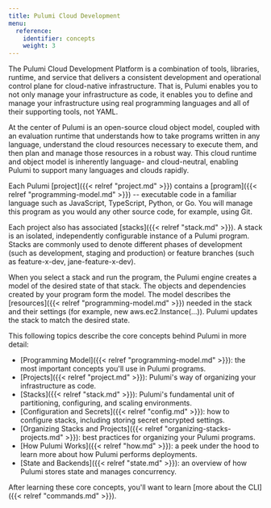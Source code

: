 ```yaml
---
title: Pulumi Cloud Development
menu:
  reference:
    identifier: concepts
    weight: 3
---
```


The Pulumi Cloud Development Platform is a combination of tools, libraries, runtime, and service that delivers a consistent development and operational control plane for cloud-native infrastructure.  That is, Pulumi enables you to not only manage your infrastructure as code, it enables you to define and manage your infrastructure using real programming languages and all of their supporting tools, not YAML.

At the center of Pulumi is an open-source cloud object model, coupled with an evaluation runtime that understands how to take programs written in any language, understand the cloud resources necessary to execute them, and then plan and manage those resources in a robust way. This cloud runtime and object model is inherently language- and cloud-neutral, enabling Pulumi to support many languages and clouds rapidly.

Each Pulumi [project]({{< relref "project.md" >}}) contains a [program]({{< relref "programming-model.md" >}}) --  executable code in a familiar language such as JavaScript, TypeScript, Python, or Go.  You will manage this program as you would any other source code, for example, using Git.

Each project also has associated [stacks]({{< relref "stack.md" >}}).  A stack is an isolated, independently configurable instance of a Pulumi program. Stacks are commonly used to denote different phases of development (such as development, staging and production) or feature branches (such as feature-x-dev, jane-feature-x-dev). 

When you select a stack and run the program, the Pulumi engine creates a model of the desired state of that stack.  The objects and dependencies created by your program form the model.  The model describes the [resources]({{< relref "programming-model.md" >}}) needed in the stack and their settings (for example, new aws.ec2.Instance(...)).  Pulumi updates the stack to match the desired state.

This following topics describe the core concepts behind Pulumi in more detail:

* [Programming Model]({{< relref "programming-model.md" >}}): the most important concepts you'll use in Pulumi programs.
* [Projects]({{< relref "project.md" >}}): Pulumi's way of organizing your infrastructure as code.
* [Stacks]({{< relref "stack.md" >}}): Pulumi's fundamental unit of partitioning, configuring, and scaling environments.
* [Configuration and Secrets]({{< relref "config.md" >}}): how to configure stacks, including storing secret encrypted settings.
* [Organizing Stacks and Projects]({{< relref "organizing-stacks-projects.md" >}}): best practices for organizing your Pulumi programs.
* [How Pulumi Works]({{< relref "how.md" >}}): a peek under the hood to learn more about how Pulumi performs deployments.
* [State and Backends]({{< relref "state.md" >}}): an overview of how Pulumi stores state and manages concurrency.

After learning these core concepts, you'll want to learn [more about the CLI]({{< relref "commands.md" >}}).
